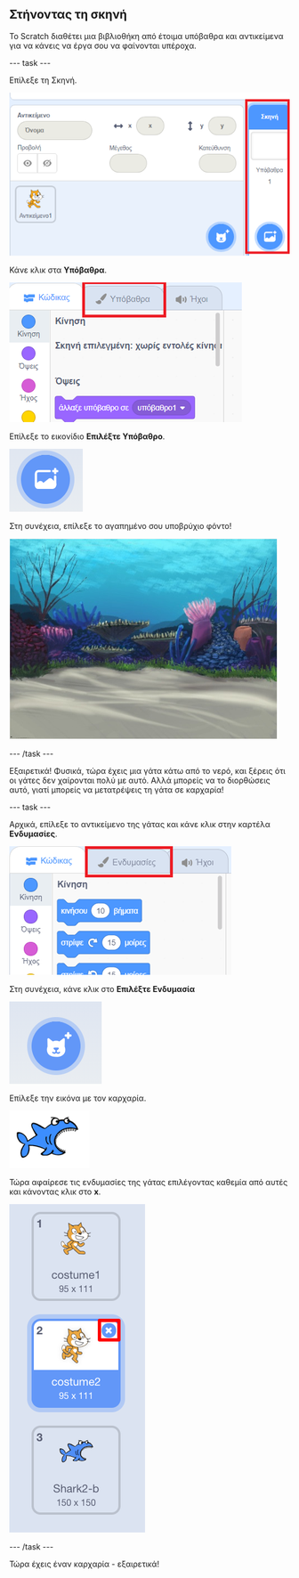 ## Στήνοντας τη σκηνή

Το Scratch διαθέτει μια βιβλιοθήκη από έτοιμα υπόβαθρα και αντικείμενα για να κάνεις να έργα σου να φαίνονται υπέροχα.

--- task ---

Επίλεξε τη Σκηνή.

![Επιλέγοντας τη σκηνή](images/looksSelectStage.png)

Κάνε κλικ στα **Υπόβαθρα**.

![Η καρτέλα Υπόβαθρα](images/looksBackdrops.png)

Επίλεξε το εικονίδιο **Επιλέξτε Υπόβαθρο**.

![Το εικονίδιο Επιλέξτε Υπόβαθρο](images/looksChooseBg.png)

Στη συνέχεια, επίλεξε το αγαπημένο σου υποβρύχιο φόντο!

![Μια υποβρύχια σκηνή](images/looksUnderwater.png)

--- /task ---

Εξαιρετικά! Φυσικά, τώρα έχεις μια γάτα κάτω από το νερό, και ξέρεις ότι οι γάτες δεν χαίρονται πολύ με αυτό. Αλλά μπορείς να το διορθώσεις αυτό, γιατί μπορείς να μετατρέψεις τη γάτα σε καρχαρία!

--- task ---

Αρχικά, επίλεξε το αντικείμενο της γάτας και κάνε κλικ στην καρτέλα **Ενδυμασίες**.

![](images/cool2.png)

Στη συνέχεια, κάνε κλικ στο **Επιλέξτε Ενδυμασία**

![](images/cool3.png)

Επίλεξε την εικόνα με τον καρχαρία.

![Η ενδυμασία Καρχαρίας](images/looksShark.png)

Τώρα αφαίρεσε τις ενδυμασίες της γάτας επιλέγοντας καθεμία από αυτές και κάνοντας κλικ στο **x**.

![](images/coolDeleteCostumes.png)

--- /task ---

Τώρα έχεις έναν καρχαρία - εξαιρετικά!